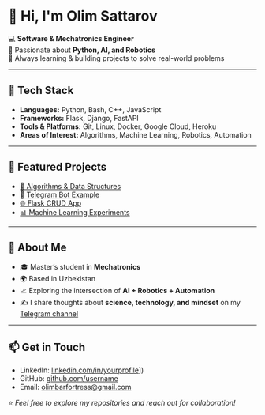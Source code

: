 # 👋 Hi, I'm Olim Sattarov

💻 **Software & Mechatronics Engineer**  
🌱 Passionate about **Python, AI, and Robotics**  
🚀 Always learning & building projects to solve real-world problems  

---

## 🔧 Tech Stack
- **Languages:** Python, Bash, C++, JavaScript  
- **Frameworks:** Flask, Django, FastAPI  
- **Tools & Platforms:** Git, Linux, Docker, Google Cloud, Heroku  
- **Areas of Interest:** Algorithms, Machine Learning, Robotics, Automation  

---

## 📌 Featured Projects
- [🔗 Algorithms & Data Structures](https://github.com/username/algorithms-and-ds)  
- [🤖 Telegram Bot Example](https://github.com/olimsattarov/controlunion-bot)  
- [🌐 Flask CRUD App](https://github.com/username/flask-crud-app)  
- [📊 Machine Learning Experiments](https://github.com/username/machine-learning-experiments)  

---

## 🌟 About Me
- 🎓 Master’s student in **Mechatronics**  
- 🌍 Based in Uzbekistan  
- 📈 Exploring the intersection of **AI + Robotics + Automation**  
- ✍️ I share thoughts about **science, technology, and mindset** on my [Telegram channel]((https://t.me/natures_algorithm))  

---

## 📫 Get in Touch
- LinkedIn: [linkedin.com/in/yourprofile]([https://www.linkedin.com/in/olim-sattarov-4932201b0?lipi=urn%3Ali%3Apage%3Ad_flagship3_profile_view_base_contact_details%3BvO%2B7i9KoTh2Ku542X8ptNQ%3D%3D)])  
- GitHub: [github.com/username](https://github.com/olimsattarov)  
- Email: olimbarfortress@gmail.com  

⭐️ *Feel free to explore my repositories and reach out for collaboration!*  
